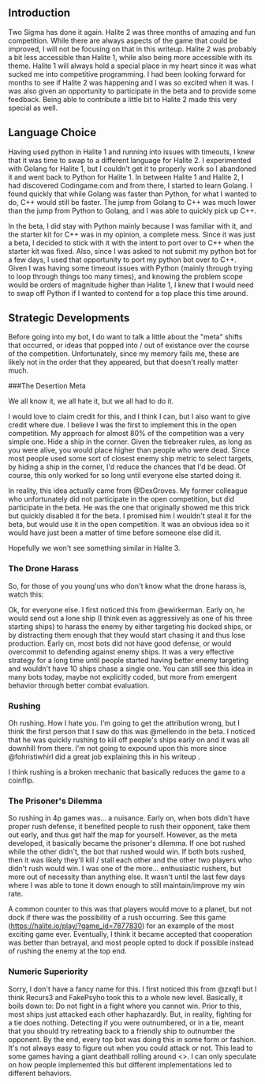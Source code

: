 ## Introduction

Two Sigma has done it again. Halite 2 was three months of amazing and fun competition. While there are always aspects of the game that could be improved, I will not be focusing on that in this writeup. Halite 2 was probably a bit less accessible than Halite 1, while also being more accessible with its theme. Halite 1 will always hold a special place in my heart since it was what sucked me into competitive programming. I had been looking forward for months to see if Halite 2 was happening and I was so excited when it was. I was also given an opportunity to participate in the beta and to provide some feedback. Being able to contribute a little bit to Halite 2 made this very special as well. 

## Language Choice
Having used python in Halite 1 and running into issues with timeouts, I knew that it was time to swap to a different language for Halite 2. I experimented with Golang for Halite 1, but I couldn't get it to properly work so I abandoned it and went back to Python for Halite 1. In between Halite 1 and Halite 2, I had discovered Codingame.com and from there, I started to learn Golang. I found quickly that while Golang was faster than Python, for what I wanted to do, C++ would still be faster. The jump from Golang to C++ was much lower than the jump from Python to Golang, and I was able to quickly pick up C++.

In the beta, I did stay with Python mainly because I was familiar with it, and the starter kit for C++ was in my opinion, a complete mess. Since it was just a beta, I decided to stick with it with the intent to port over to C++ when the starter kit was fixed. Also, since I was asked to not submit my python bot for a few days, I used that opportunity to port my python bot over to C++. Given I was having some timeout issues with Python (mainly through trying to loop through things too many times), and knowing the problem scope would be orders of magnitude higher than Halite 1, I knew that I would need to swap off Python if I wanted to contend for a top place this time around.

## Strategic Developments

Before going into my bot, I do want to talk a little about the "meta" shifts that occurred, or ideas that popped into / out of existance over the course of the competition. Unfortunately, since my memory fails me, these are likely not in the order that they appeared, but that doesn't really matter much.

###The Desertion Meta

We all know it, we all hate it, but we all had to do it.

I would love to claim credit for this, and I think I can, but I also want to give credit where due. I believe I was the first to implement this in the open competition. My approach for almost 80% of the competition was a very simple one. Hide a ship in the corner. Given the tiebreaker rules, as long as you were alive, you would place higher than people who were dead. Since most people used some sort of closest enemy ship metric to select targets, by hiding a ship in the corner, I'd reduce the chances that I'd be dead. Of course, this only worked for so long until everyone else started doing it.

In reality, this idea actually came from @DexGroves. My former colleague who unfortunately did not participate in the open competition, but did participate in the beta. He was the one that originally showed me this trick but quickly disabled it for the beta. I promised him I wouldn't steal it for the beta, but would use it in the open competition. It was an obvious idea so it would have just been a matter of time before someone else did it.

Hopefully we won't see something similar in Halite 3.

### The Drone Harass

So, for those of you young'uns who don't know what the drone harass is, watch this: <INSERT LINK>

Ok, for everyone else. I first noticed this from @ewirkerman. Early on, he would send out a lone ship (I think even as aggressively as one of his three starting ships) to harass the enemy by either targeting his docked ships, or by distracting them enough that they would start chasing it and thus lose production. Early on, most bots did not have good defense, or would overcommit to defending against enemy ships. It was a very effective strategy for a long time until people started having better enemy targeting and wouldn't have 10 ships chase a single one. You can still see this idea in many bots today, maybe not explicitly coded, but more from emergent behavior through better combat evaluation.

### Rushing

Oh rushing. How I hate you. I'm going to get the attribution wrong, but I think the first person that I saw do this was @mellendo in the beta. I noticed that he was quickly rushing to kill off people's ships early on and it was all downhill from there. I'm not going to expound upon this more since @fohristiwhirl did a great job explaining this in his writeup <LINK HERE>.

I think rushing is a broken mechanic that basically reduces the game to a coinflip.

### The Prisoner's Dilemma

So rushing in 4p games was... a nuisance. Early on, when bots didn't have proper rush defense, it benefited people to rush their opponent, take them out early, and thus get half the map for yourself. However, as the meta developed, it basically became the prisoner's dilemma. If one bot rushed while the other didn't, the bot that rushed would win. If both bots rushed, then it was likely they'll kill / stall each other and the other two players who didn't rush would win. I was one of the more... enthusiastic rushers, but more out of necessity than anything else. It wasn't until the last few days where I was able to tone it down enough to still maintain/improve my win rate.

A common counter to this was that players would move to a planet, but not dock if there was the possibility of a rush occurring. See this game (https://halite.io/play/?game_id=7877830) for an example of the most exciting game ever. Eventually, I think it became accepted that cooperation was better than betrayal, and most people opted to dock if possible instead of rushing the enemy at the top end.

### Numeric Superiority

Sorry, I don't have a fancy name for this. I first noticed this from @zxqfl but I think Recurs3 and FakePsyho took this to a whole new level. Basically, it boils down to: Do not fight in a fight where you cannot win. Prior to this, most ships just attacked each other haphazardly. But, in reality, fighting for a tie does nothing. Detecting if you were outnumbered, or in a tie, meant that you should try retreating back to a friendly ship to outnumber the opponent. By the end, every top bot was doing this in some form or fashion. It's not always easy to figure out when you could attack or not. This lead to some games having a giant deathball rolling around <<REPLAY HERE>>. I can only speculate on how people implemented this but different implementations led to different behaviors.
